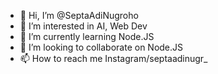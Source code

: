- 👋 Hi, I’m @SeptaAdiNugroho
- 👀 I’m interested in AI, Web Dev
- 🌱 I’m currently learning Node.JS
- 💞️ I’m looking to collaborate on Node.JS
- 📫 How to reach me Instagram/septaadinugr_

<!---
SeptaAdiNugroho/SeptaAdiNugroho is a ✨ special ✨ repository because its `README.md` (this file) appears on your GitHub profile.
You can click the Preview link to take a look at your changes.
--->
